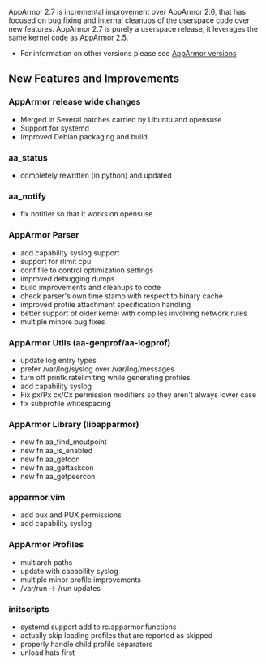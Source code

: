 AppArmor 2.7 is incremental improvement over AppArmor 2.6, that has
focused on bug fixing and internal cleanups of the userspace code
over new features. AppArmor 2.7 is purely a userspace release, it
leverages the same kernel code as AppArmor 2.5.

-   For information on other versions please see [AppArmor versions](AppArmor_versions)

New Features and Improvements
-----------------------------

### AppArmor release wide changes

-   Merged in Several patches carried by Ubuntu and opensuse
-   Support for systemd
-   Improved Debian packaging and build

### aa\_status

-   completely rewritten (in python) and updated

### aa\_notify

-   fix notifier so that it works on opensuse

### AppArmor Parser

-   add capability syslog support
-   support for rlimit cpu
-   conf file to control optimization settings
-   improved debugging dumps
-   build improvements and cleanups to code
-   check parser's own time stamp with respect to binary cache
-   improved profile attachment specification handling
-   better support of older kernel with compiles involving network rules
-   multiple minore bug fixes

### AppArmor Utils (aa-genprof/aa-logprof)

-   update log entry types
-   prefer /var/log/syslog over /var/log/messages
-   turn off printk ratelimiting while generating profiles
-   add capability syslog
-   Fix px/Px cx/Cx permission modifiers so they aren't always lower case
-   fix subprofile whitespacing

### AppArmor Library (libapparmor)

-   new fn aa\_find\_moutpoint
-   new fn aa\_is\_enabled
-   new fn aa\_getcon
-   new fn aa\_gettaskcon
-   new fn aa\_getpeercon

### apparmor.vim

-   add pux and PUX permissions
-   add capability syslog

### AppArmor Profiles

-   multiarch paths
-   update with capability syslog
-   multiple minor profile improvements
-   /var/run -&gt; /run updates

### initscripts

-   systemd support add to rc.apparmor.functions
-   actually skip loading profiles that are reported as skipped
-   properly handle child profile separators
-   unload hats first


